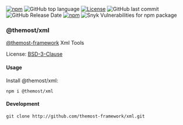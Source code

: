 [![npm](https://img.shields.io/npm/v/@themost%2Fxml.svg)](https://www.npmjs.com/package/@themost%2Fxml)
![GitHub top language](https://img.shields.io/github/languages/top/themost-framework/themost)
[![License](https://img.shields.io/npm/l/@themost/xml)](https://github.com/themost-framework/themost/blob/master/LICENSE)
![GitHub last commit](https://img.shields.io/github/last-commit/themost-framework/themost)
![GitHub Release Date](https://img.shields.io/github/release-date/themost-framework/themost)
[![npm](https://img.shields.io/npm/dw/@themost/data)](https://www.npmjs.com/package/@themost%2Fxml)
![Snyk Vulnerabilities for npm package](https://img.shields.io/snyk/vulnerabilities/npm/@themost/xml)
### @themost/xml
[@themost-framework](https://github.com/themost-framework) Xml Tools

License: [BSD-3-Clause](https://github.com/themost-framework/xml/blob/master/LICENSE)

#### Usage

Install @themost/xml:

    npm i @themost/xml

#### Development

    git clone http://github.com/themost-framework/xml.git


